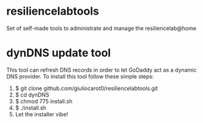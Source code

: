 # resiliencelabtools
Set of self-made tools to administrate and manage the resiliencelab@home


# dynDNS update tool
This tool can refresh DNS records in order to let GoDaddy act as a dynamic DNS provider.
To install this tool follow these simple steps:
  1. $ git clone github.com/giuliocarot0/resiliencelabtools.git
  2. $ cd dynDNS
  3. $ chmod 775 install.sh
  4. $ ./install.sh
  5. Let the installer vibe!
